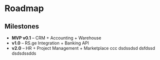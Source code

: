 # Roadmap

## Milestones
- **MVP v0.1** – CRM + Accounting + Warehouse
- **v1.0** – RS.ge Integration + Banking API
- **v2.0** – HR + Project Management + Marketplace
ccc
dsdssdsd dsfdssd
dsdsdssdds